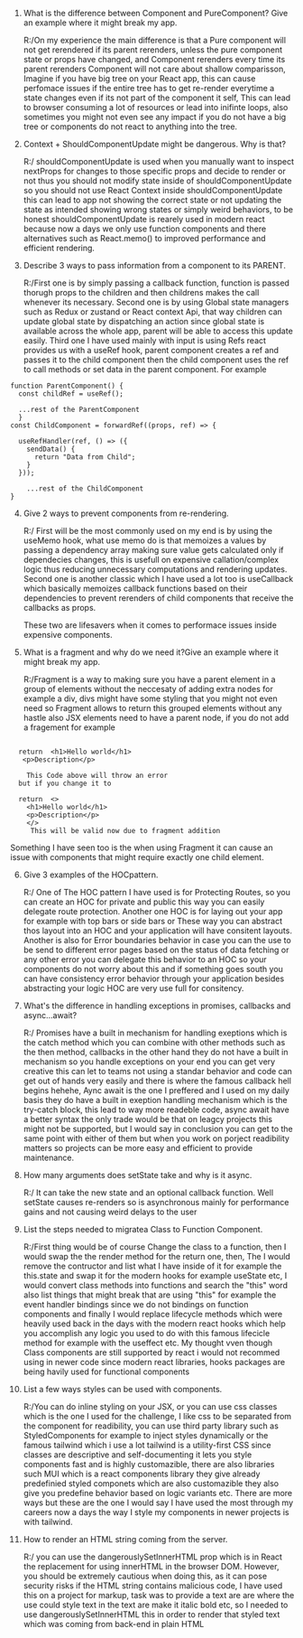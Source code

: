 1.  What is the difference between Component and PureComponent? Give an example where it might break my app.

    R:/On my experience the main difference is that a Pure component will not get rerendered if its parent rerenders, unless the pure component state or props have changed, and Component rerenders every time its parent rerenders Component will not care about shallow comparisson, Imagine if you have big tree on your React app, this can cause perfomace issues if the entire tree has to get re-render everytime a state changes even if its not part of the component it self, This can lead to browser consuming a lot of resources or lead into inifinte loops, also sometimes you might not even see any impact if you do not have a big tree or components do not react to anything into the tree.

2.  Context + ShouldComponentUpdate might be dangerous. Why is that?

    R:/ shouldComponentUpdate is used when you manually want to inspect nextProps for changes to those specific props and decide to render or not thus you should not modify state inside of shouldComponentUpdate so you should not use React Context inside shouldComponentUpdate this can lead to app not showing the correct state or not updating the state as intended showing wrong states or simply weird behaviors, to be honest shouldComponentUpdate is rearely used in modern react because now a days we only use function components and there alternatives such as React.memo() to improved performance and efficient rendering.

3.  Describe 3 ways to pass information from a component to its PARENT.

    R:/First one is by simply passing a callback function, function is passed thorugh props to the children and then childrens makes the call whenever its necessary.
    Second one is by using Global state managers such as Redux or zustand or React context Api, that way children can update global state by dispatching an action since global state is available across the whole app, parent will be able to access this update easily.
    Third one I have used mainly with input is using Refs react provides us with a useRef hook, parent component creates a ref and passes it to the child component then the child component uses the ref to call methods or set data in the parent component. For example

```
function ParentComponent() {
  const childRef = useRef();

  ...rest of the ParentComponent
  }
const ChildComponent = forwardRef((props, ref) => {

  useRefHandler(ref, () => ({
    sendData() {
      return "Data from Child";
    }
  }));

    ...rest of the ChildComponent
}
```

4. Give 2 ways to prevent components from re-rendering.

   R:/ First will be the most commonly used on my end is by using the useMemo hook, what use memo do is that memoizes a values by passing a dependency array making sure value gets calculated only if dependecies changes, this is usefull on expensive callation/complex logic thus reducing unnecessary computations and rendering updates.
   Second one is another classic which I have used a lot too is useCallback which basically memoizes callback functions based on their dependencies to prevent rerenders of child components that receive the callbacks as props.

   These two are lifesavers when it comes to performace issues inside expensive components.

5. What is a fragment and why do we need it?Give an example where it might break my app.

   R:/Fragment is a way to making sure you have a parent element in a group of elements without the neccesaty of adding extra nodes for example a div, divs might have some styling that you might not even need so Fragment allows to return this grouped elements without any hastle also JSX elements need to have a parent node, if you do not add a fragement for example

```

  return  <h1>Hello world</h1>
   <p>Description</p>

    This Code above will throw an error
  but if you change it to
```

```
  return  <>
    <h1>Hello world</h1>
    <p>Description</p>
    </>
     This will be valid now due to fragment addition
```

Something I have seen too is the when using Fragment it can cause an issue with components that might require exactly one child element.

6. Give 3 examples of the HOCpattern.

   R:/ One of The HOC pattern I have used is for Protecting Routes, so you can create an HOC for private and public this way you can easily delegate route protection.
   Another one HOC is for laying out your app for example with top bars or side bars or These way you can abstract thos layout into an HOC and your application will have consitent layouts.
   Another is also for Error boundaries behavior in case you can the use to be send to different error pages based on the status of data fetching or any other error you can delegate this behavior to an HOC so your components do not worry about this and if something goes south you can have consistency error behavior through your application besides abstracting your logic HOC are very use full for consitency.

7. What's the difference in handling exceptions in promises, callbacks and async...await?

   R:/ Promises have a built in mechanism for handling exeptions which is the catch method which you can combine with other methods such as the then method, callbacks in the other hand they do not have a built in mechanism so you handle exceptions on your end you can get very creative this can let to teams not using a standar behavior and code can get out of hands very easily and there is where the famous callback hell begins hehehe, Aync await is the one I preffered and I used on my daily basis they do have a built in exeption handling mechanism which is the try-catch block, this lead to way more readeble code, async await have a better syntax the only trade would be that on leagcy projects this might not be supported, but I would say in conclusion you can get to the same point with either of them but when you work on porject readibility matters so projects can be more easy and efficient to provide maintenance.

8. How many arguments does setState take and why is it async.

   R:/ It can take the new state and an optional callback function. Well setState causes re-renders so is asynchronous mainly for performance gains and not causing weird delays to the user

9. List the steps needed to migratea Class to Function Component.

   R:/First thing would be of course Change the class to a function, then I would swap the the render method for the return one, then, The I would remove the contructor and list what I have inside of it for example the this.state and swap it for the modern hooks for example useState etc, I would convert class methods into functions and search the "this" word also list things that might break that are using "this" for example the event handler bindings since we do not bindings on function components and finally I would replace lifecycle methods which were heavily used back in the days with the modern react hooks which help you accomplish any logic you used to do with this famous lifecicle method for example with the useffect etc. My thought vven though Class components are still supported by react i would not recommed using in newer code since modern react libraries, hooks packages are being havily used for functional components

10. List a few ways styles can be used with components.

    R:/You can do inline styling on your JSX, or you can use css classes which is the one I used for the challenge, I like css to be separated from the component for readibility, you can use third party library such as StyledComponents for example to inject styles dynamically or the famous tailwind which i use a lot tailwind is a utility-first CSS since classes are descriptive and self-documenting it lets you style components fast and is highly customazible, there are also libraries such MUI which is a react components library they give already predefinied styled componets which are also customazible they also give you predefine behavior based on logic variants etc. There are more ways but these are the one I would say I have used the most through my careers now a days the way I style my components in newer projects is with tailwind.

11. How to render an HTML string coming from the server.

    R:/ you can use the dangerouslySetInnerHTML prop which is in React the replacement for using innerHTML in the browser DOM. However, you should be extremely cautious when doing this, as it can pose security risks if the HTML string contains malicious code, I have used this on a project for markup, task was to provide a text are are where the use could style text in the text are make it italic bold etc, so I needed to use dangerouslySetInnerHTML this in order to render that styled text which was coming from back-end in plain HTML
